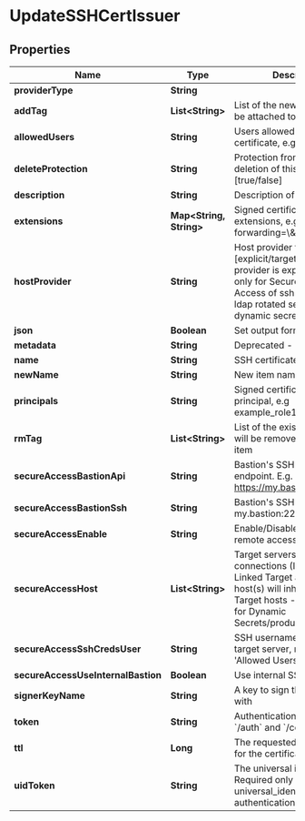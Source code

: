 

# UpdateSSHCertIssuer


## Properties

Name | Type | Description | Notes
------------ | ------------- | ------------- | -------------
**providerType** | **String** |  |  [optional]
**addTag** | **List&lt;String&gt;** | List of the new tags that will be attached to this item |  [optional]
**allowedUsers** | **String** | Users allowed to fetch the certificate, e.g root,ubuntu | 
**deleteProtection** | **String** | Protection from accidental deletion of this item [true/false] |  [optional]
**description** | **String** | Description of the object |  [optional]
**extensions** | **Map&lt;String, String&gt;** | Signed certificates with extensions, e.g permit-port-forwarding&#x3D;\\\&quot;\\\&quot; |  [optional]
**hostProvider** | **String** | Host provider type [explicit/target], Default Host provider is explicit, Relevant only for Secure Remote Access of ssh cert issuer, ldap rotated secret and ldap dynamic secret |  [optional]
**json** | **Boolean** | Set output format to JSON |  [optional]
**metadata** | **String** | Deprecated - use description |  [optional]
**name** | **String** | SSH certificate issuer name | 
**newName** | **String** | New item name |  [optional]
**principals** | **String** | Signed certificates with principal, e.g example_role1,example_role2 |  [optional]
**rmTag** | **List&lt;String&gt;** | List of the existent tags that will be removed from this item |  [optional]
**secureAccessBastionApi** | **String** | Bastion&#39;s SSH control API endpoint. E.g. https://my.bastion:9900 |  [optional]
**secureAccessBastionSsh** | **String** | Bastion&#39;s SSH server. E.g. my.bastion:22 |  [optional]
**secureAccessEnable** | **String** | Enable/Disable secure remote access [true/false] |  [optional]
**secureAccessHost** | **List&lt;String&gt;** | Target servers for connections (In case of Linked Target association, host(s) will inherit Linked Target hosts - Relevant only for Dynamic Secrets/producers) |  [optional]
**secureAccessSshCredsUser** | **String** | SSH username to connect to target server, must be in &#39;Allowed Users&#39; list |  [optional]
**secureAccessUseInternalBastion** | **Boolean** | Use internal SSH Bastion |  [optional]
**signerKeyName** | **String** | A key to sign the certificate with | 
**token** | **String** | Authentication token (see &#x60;/auth&#x60; and &#x60;/configure&#x60;) |  [optional]
**ttl** | **Long** | The requested Time To Live for the certificate, in seconds | 
**uidToken** | **String** | The universal identity token, Required only for universal_identity authentication |  [optional]



